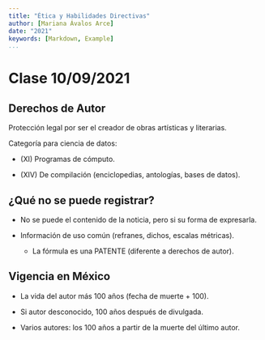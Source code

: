 ```yaml
---
title: "Ética y Habilidades Directivas"
author: [Mariana Ávalos Arce]
date: "2021"
keywords: [Markdown, Example]
...
```


# Clase 10/09/2021

## Derechos de Autor

Protección legal por ser el creador de obras artísticas y literarias.

Categoría para ciencia de datos:

- (XI) Programas de cómputo.

- (XIV) De compilación (enciclopedias, antologías, bases de datos).

## ¿Qué no se puede registrar?

- No se puede el contenido de la noticia, pero si su forma de expresarla.

- Información de uso común (refranes, dichos, escalas métricas).

    - La fórmula es una PATENTE (diferente a derechos de autor).

## Vigencia en México

- La vida del autor más 100 años (fecha de muerte + 100).

- Si autor desconocido, 100 años después de divulgada.

- Varios autores: los 100 años a partir de la muerte del último autor.

